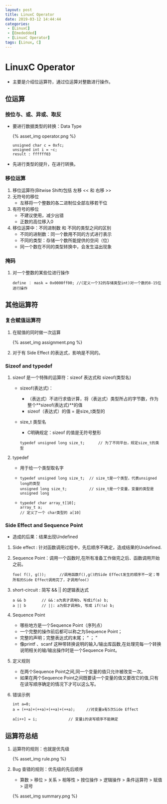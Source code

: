 ```yaml
---
layout: post
title: LinuxC Operator
date: 2019-03-12 14:44:44
categories: 
 - [LinuxC] 
 - [Emededded]
 - [LinuxC Operator]
tags: [Linux, C]
---
```


# LinuxC Operator

+ 主要是介绍位运算符，通过位运算对整数进行操作。

## 位运算

### 按位与、或、异或、取反

+ 要进行数据类型的转换：Data Type

  {% asset_img operator.png %}

  ```
  unsigned char c = 0xfc;
  unsigned int i = ~c;
  result : ffffff03
  ```

+ 先进行类型的提升，在进行转换。

### 移位运算

1. 移位运算符(Bitwise Shift)包括 左移 << 和 右移 >> 
2. 无符号的移位
   + 左移将一个整数的各二进制位全部左移若干位
3. 有符号的移位
   + 不建议使用，减少出错
   + 正数的高位移入0
4. 移位运算中：不同进制数 和 不同的类型之间的区别
   + 不同的进制数：同一个数用不同的方式进行表示
   + 不同的类型：存储一个数所能提供的空间（位）
   + 同一个数在不同的类型转换中，会发生溢出现象

### 掩码

1. 对一个整数的某些位进行操作

   ```
   define ： mask = 0x0000ff00; //(定义一个32的存储类型int)对一个数的8-15位进行操作
   ```

## 其他运算符

### 复合赋值运算符

1. 在赋值的同时做一次运算

   {% asset_img assignment.png %}

2. 对于有 Side Effect 的表达式，影响是不同的。

### Sizeof and typedef

1. sizeof 是一个特殊的运算符：sizeof 表达式和 sizeof(类型名)

   + sizeof(表达式)：

     + （表达式）不进行求值计算，将（表达式）类型所占的字节数，作为整个**sizeof(表达式)**的值
     + sizeof（表达式）的值  =  是size_t类型的

   + size_t 类型名

     + C明确规定：sizeof 的值是无符号整形

     ```
     typedef unsigned long size_t;		// 为了不同平台，规定size_t的类型
     ```

2. typedef 

   + 用于给一个类型取名字

   + ```
     typedef unsigned long size_t;	// size_t是一个类型，代表unsigned long的类型
     unsigned long size_t;			// size_t是一个变量，变量的类型是unsigned long
     ```

   + ```
     typedef char array_t[10];
     array_t a;
     // 定义了一个 char类型的 a[10]
     ```

### Side Effect and Sequence Point

+ 造成的后果：结果出现Undefined

1. Side effect : 针对函数调用过程中，先后顺序不确定，造成结果的Undefined.

2. Sequence Point：调用一个函数时,在所有准备工作做完之后、函数调用开始之前。

   ```
   foo( f(), g());		//调用函数f(),g()的Side Effect发生的顺序不一定；等所有的Side Effect调用完了，才调用foo()
   ```

3. short-circuit : 简写 &&  ||  的逻辑表达式

   ```
   a && b		// &&：a为真才调用b，写成if(a) b; 
   a || b		// ||: a为假才调用b, 写成 if(!a) b;
   ```

4. Sequence Point

   + 哪些地方是一个Sequence Point（序列点）
   + 一个完整的操作前后都可以称之为Sequence Point；
   + 完整的声明；完整表达式的末尾； “ ； ”
   + 像printf 、scanf 这种带转换说明的输入/输出库函数,在处理完每一个转换说明相关的输/输出操作时是一个Sequence Point。

5. 定义规则

   + 在两个Sequence Point之间,同一个变量的值只允许被改变一次。
   + 如果在两个Sequence Point之间既要读一个变量的值又要改它的值,只有在读写顺序确定的情况下才可以这么写。

6. 错误示例

   ```
   int a=0;
   a = (++a)+(++a)+(++a)+(++a);		//对变量a有5次Side Effect
   ```

   ```
   a[i++] = i;				// 变量i的读写顺序不能确定
   ```

## 运算符总结

1. 运算符的规则：也就是优先级

   {% asset_img rule.png %}

2. Bug 查错的规则：优先级的先后顺序

   + 算数 > 移位 > 关系 > 相等性 > 按位操作 > 逻辑操作 > 条件运算符 > 赋值 > 逗号

   {% asset_img summary.png %}